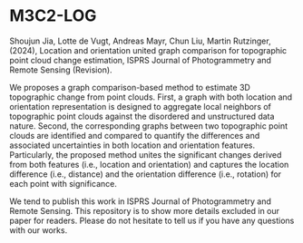 # M3C2-LOG
Shoujun Jia, Lotte de Vugt, Andreas Mayr, Chun Liu, Martin Rutzinger,(2024), Location and orientation united graph comparison for topographic point cloud change estimation, ISPRS Journal of Photogrammetry and Remote Sensing (Revision). 

We proposes a graph comparison-based method to estimate 3D topographic change from point clouds. First, a graph with both location and orientation representation is designed to aggregate local neighbors of topographic point clouds against the disordered and unstructured data nature. Second, the corresponding graphs between two topographic point clouds are identified and compared to quantify the differences and associated uncertainties in both location and orientation features. Particularly, the proposed method unites the significant changes derived from both features (i.e., location and orientation) and captures the location difference (i.e., distance) and the orientation difference (i.e., rotation) for each point with significance. 

We tend to publish this work in ISPRS Journal of Photogrammetry and Remote Sensing. This repository is to show more details excluded in our paper for readers. Please do not hesitate to tell us if you have any questions with our works. 
